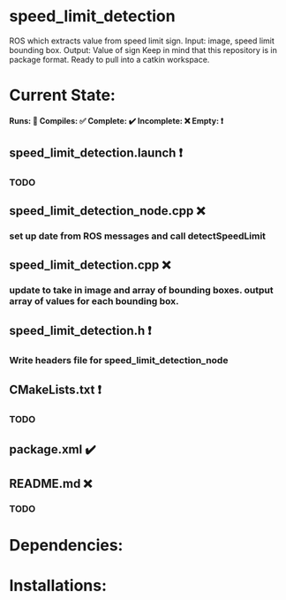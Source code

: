 # speed_limit_detection
ROS which extracts value from speed limit sign. Input: image, speed limit bounding box. Output: Value of sign
Keep in mind that this repository is in package format. Ready to pull into a catkin workspace.

# Current State:
#### Runs: 🏃 Compiles: ✅ Complete: ✔️ Incomplete: ❌ Empty: ❗️
## speed_limit_detection.launch ❗️
### TODO
## speed_limit_detection_node.cpp ❌
### set up date from ROS messages and call detectSpeedLimit
## speed_limit_detection.cpp ❌
### update to take in image and array of bounding boxes. output array of values for each bounding box.
## speed_limit_detection.h ❗️
### Write headers file for speed_limit_detection_node
## CMakeLists.txt ❗️
### TODO
## package.xml ✔️
## README.md ❌
### TODO

# Dependencies:
# Installations:
